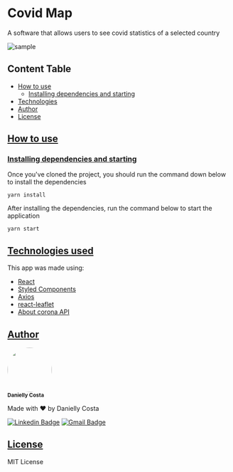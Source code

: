 # Covid Map

A software that allows users to see covid statistics of a selected country

![sample](sample.GIF)

## Content Table

- [How to use](#how-to-use)
  - [Installing dependencies and starting](#install)
- [Technologies](#technologies)
- [Author](#author)
- [License](#license)

## [How to use](#how-to-use)

### [Installing dependencies and starting](#install)

Once you've cloned the project, you should run the command down below to install the dependencies

```
yarn install
```

After installing the dependencies, run the command below to start the application

```
yarn start
```

## [Technologies used](#technologies)

This app was made using:

- [React](https://reactjs.org/)
- [Styled Components](https://styled-components.com/)
- [Axios](https://www.npmjs.com/package/axios)
- [react-leaflet](https://react-leaflet.js.org/)
- [About corona API](https://about-corona.net/)

## [Author](#author)

 <img style="border-radius: 50%;" src="https://avatars.githubusercontent.com/u/29708442?v=4" width="100px;" alt=""/>
 <br />
 <sub><b>Danielly Costa</b></sub>

Made with ❤️ by Danielly Costa

[![Linkedin Badge](https://img.shields.io/badge/-Danielly-blue?style=flat-square&logo=Linkedin&logoColor=white&link=https://www.linkedin.com/in/danielly-costa/)](https://www.linkedin.com/in/danielly-costa/)
[![Gmail Badge](https://img.shields.io/badge/-daniellycmcosta@gmail.com-c14438?style=flat-square&logo=Gmail&logoColor=white&link=mailto:daniellycmcosta@gmail.com)](mailto:daniellycmcosta@gmail.com)

## [License](#license)

MIT License
